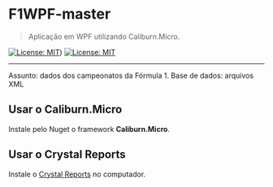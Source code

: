 # F1WPF-master
> Aplicação em WPF utilizando Caliburn.Micro.  

[![License: MIT](https://img.shields.io/badge/License-MIT-yellow.svg)](https://opensource.org/licenses/MIT)) [![License: MIT](https://img.shields.io/badge/License-MIT-yellow.svg)](https://opensource.org/licenses/MIT)

***
Assunto: dados dos campeonatos da Fórmula 1. 
Base de dados: arquivos XML

## Usar o Caliburn.Micro

Instale pelo Nuget o framework **Caliburn.Micro**.

## Usar o Crystal Reports

Instale o  [Crystal Reports](https://www.sap.com/brazil/products/crystal-visual-studio.html) no computador.

